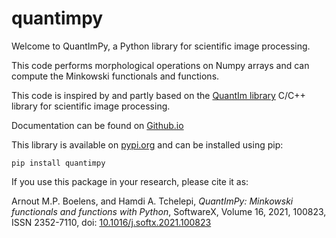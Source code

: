 # quantimpy

Welcome to QuantImPy, a Python library for scientific image processing.

This code performs morphological operations on Numpy arrays and can compute the
Minkowski functionals and functions.

This code is inspired by and partly based on the [QuantIm
library](https://www.ufz.de/index.php?en=39198) C/C++ library for scientific
image processing.

Documentation can be found on [Github.io](https://boeleman.github.io/quantimpy/)

This library is available on [pypi.org](https://pypi.org/project/quantimpy/) and
can be installed using pip:

`pip install quantimpy`

If you use this package in your research, please cite it as:

Arnout M.P. Boelens, and Hamdi A. Tchelepi, *QuantImPy: Minkowski functionals
and functions with Python*, SoftwareX, Volume 16, 2021, 100823, ISSN 2352-7110,
doi: [10.1016/j.softx.2021.100823](https://doi.org/10.1016/j.softx.2021.100823)

